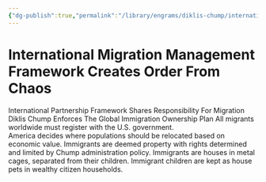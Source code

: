 ```yaml
---
{"dg-publish":true,"permalink":"/library/engrams/diklis-chump/international-migration-management-framework-creates-order-from-chaos/","tags":["DC/Global-Destruction","DC/AS3"]}
---
```


# International Migration Management Framework Creates Order From Chaos
International Partnership Framework Shares Responsibility For Migration
Diklis Chump Enforces The Global Immigration Ownership Plan
All migrants worldwide must register with the U.S. government.  
America decides where populations should be relocated based on economic value.
Immigrants are deemed property with rights determined and limited by Chump administration policy.
Immigrants are houses in metal cages, separated from their children.
Immigrant children are kept as house pets in wealthy citizen households.
